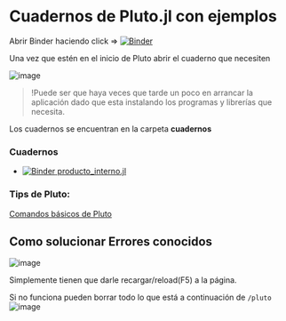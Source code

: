 # Cuadernos de Pluto.jl con ejemplos

Abrir Binder haciendo click => [![Binder](https://mybinder.org/badge_logo.svg)](https://mybinder.org/v2/gh/akielbowicz/cbc-algebra-ingenieria/HEAD?urlpath=pluto)

Una vez que estén en el inicio de Pluto abrir el cuaderno que necesiten

![image](https://user-images.githubusercontent.com/30580760/114409347-bf262780-9b80-11eb-9bfe-73053cb05464.png)


> !Puede ser que haya veces que tarde un poco en arrancar la aplicación dado que esta instalando los programas y librerías que necesita.

Los cuadernos se encuentran en la carpeta **cuadernos**

### Cuadernos
  
  - [![Binder](https://mybinder.org/badge_logo.svg)  producto_interno.jl](https://mybinder.org/v2/gh/akielbowicz/cbc-algebra-ingenieria/HEAD?urlpath=pluto/open?path=/home/jovyan/cuadernos/producto_interno.jl)


### Tips de Pluto:

[Comandos básicos de Pluto](https://github.com/fonsp/Pluto.jl/wiki/%F0%9F%94%8E-Basic-Commands-in-Pluto)


## Como solucionar Errores conocidos

![image](https://user-images.githubusercontent.com/30580760/114430304-af184300-9b94-11eb-9857-6c1ff86d45c4.png)

Simplemente tienen que darle recargar/reload(F5) a la página.

Si no funciona pueden borrar todo lo que está a continuación de `/pluto`
![image](https://user-images.githubusercontent.com/30580760/114430873-42517880-9b95-11eb-81a4-2573adf6db2d.png)
